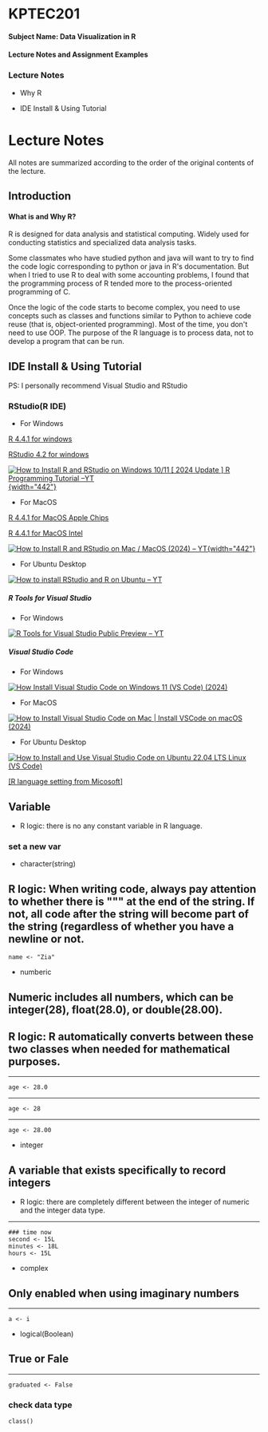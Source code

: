 # KPTEC201

#### Subject Name: Data Visualization in R

#### Lecture Notes and Assignment Examples

### Lecture Notes

-   Why R

-   IDE Install & Using Tutorial



# Lecture Notes

All notes are summarized according to the order of the original contents of the lecture.

## Introduction

#### What is and Why R?

R is designed for data analysis and statistical computing. Widely used for conducting statistics and specialized data analysis tasks.

Some classmates who have studied python and java will want to try to find the code logic corresponding to python or java in R's documentation. But when I tried to use R to deal with some accounting problems, I found that the programming process of R tended more to the process-oriented programming of C.

Once the logic of the code starts to become complex, you need to use concepts such as classes and functions similar to Python to achieve code reuse (that is, object-oriented programming). Most of the time, you don't need to use OOP. The purpose of the R language is to process data, not to develop a program that can be run.

## IDE Install & Using Tutorial

PS: I personally recommend Visual Studio and RStudio

### RStudio(R IDE)

-   For Windows

[R 4.4.1 for windows](https://cran.rstudio.com/bin/windows/base/R-4.4.1-win.exe)

[RStudio 4.2 for windows](https://download1.rstudio.org/electron/windows/RStudio-2024.04.2-764.exe)

[![How to Install R and RStudio on Windows 10/11 [ 2024 Update ] R Programming Tutorial –YT](https://img.youtube.com/vi/9SzKJH93t5o/maxresdefault.jpg){width="442"}](https://www.youtube.com/watch?v=9SzKJH93t5o)

-   For MacOS

[R 4.4.1 for MacOS Apple Chips](https://cran.rstudio.com/bin/macosx/big-sur-arm64/base/R-4.4.1-arm64.pkg)

[R 4.4.1 for MacOS Intel](https://cran.rstudio.com/bin/macosx/big-sur-x86_64/base/R-4.4.1-x86_64.pkg)

[![How to Install R and RStudio on Mac / MacOS (2024) – YT](https://img.youtube.com/vi/I5WIMX4LK8M/maxresdefault.jpg){width="442"}](https://www.youtube.com/watch?v=I5WIMX4LK8M)

-   For Ubuntu Desktop

[![How to install RStudio and R on Ubuntu – YT](https://img.youtube.com/vi/bn8NvoSyLDA/hqdefault.jpg)](https://www.youtube.com/watch?v=bn8NvoSyLDA)

##### R Tools for Visual Studio

-   For Windows

[![R Tools for Visual Studio Public Preview – YT](https://img.youtube.com/vi/KPS0ytrt9SA/maxresdefault.jpg)](https://www.youtube.com/watch?v=KPS0ytrt9SA)


##### Visual Studio Code


-   For Windows

[![How Install Visual Studio Code on Windows 11 (VS Code) (2024)](https://i3.ytimg.com/vi/cu_ykIfBprI/maxresdefault.jpg)](https://www.youtube.com/watch?v=cu_ykIfBprI)

-   For MacOS

[![How to Install Visual Studio Code on Mac | Install VSCode on macOS (2024)](https://i3.ytimg.com/vi/w0xBQHKjoGo/maxresdefault.jpg)](https://www.youtube.com/watch?v=w0xBQHKjoGo)


-   For Ubuntu Desktop

[![How to Install and Use Visual Studio Code on Ubuntu 22.04 LTS Linux (VS Code)](https://i3.ytimg.com/vi/ChwsFldra-o/maxresdefault.jpg)](https://www.youtube.com/watch?v=ChwsFldra-o)


[[R language setting from Micosoft]](https://code.visualstudio.com/docs/languages/r)




## Variable
- R logic: there is no any constant variable in R language.
### set a new var

- character(string)
## R logic: When writing code, always pay attention to whether there is """ at the end of the string. If not, all code after the string will become part of the string (regardless of whether you have a newline or not.
    name <- "Zia"

- numberic
## Numeric includes all numbers, which can be integer(28), float(28.0), or double(28.00).
## R logic: R automatically converts between these two classes when needed for mathematical purposes.
---
    age <- 28.0
---
    age <- 28
---
    age <- 28.00

- integer 
## A variable that exists specifically to record integers
- R logic: there are completely different between the integer of numeric and the integer data type.
---

    ### time now
    second <- 15L
    minutes <- 18L
    hours <- 15L
- complex
## Only enabled when using imaginary numbers
---

    a <- i

- logical(Boolean)
## True or Fale
---

    graduated <- False 

### check data type 
    class()




